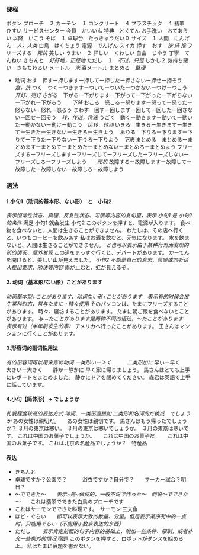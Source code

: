 ### 课程
ボタン
プローチ　２
カーテン　１
コンクリート　４
プラスチック　４
翡翠　ひすい
サービスセンター
会員　かいいん
特典　とくてん
お手洗い　おてあらい
以降　いこう
そば　１
卓球台　たっきゅうだい０
サイズ　１
人間　にんげん　*人，人类*
白鳥　はくちょう
電源　でんげん
スイカ
押す　おす　*按 挤 推*
フリーズする　*死机*
美しい
うまい　２
詳しい　くわしい
自由　じゆう
丁寧　てんねい
きちんと　*好好地，正经地*
ただし　１　*不过，只是*
しかし２
気持ち悪い　きもちわるい
メートル　*米*  百メートル
まとめる　*整理*
+ 动词
おす　押すー押しますー押してー押したー押さないー押せー押そう　*推，挤*
つく　つくーつきますーついてーついたーつかないーつけーつこう　*开灯、亮灯*
さがる　下がるー下がりますー下がってー下がったー下がらないー下がれー下がろう　　*下降*
おこる　怒こるー怒りますー怒ってー怒ったー怒らないー怒れー怒ろう
まわす　回すー回しますー回してー回したー回さないー回せー回そう　*转，传送，传递*
うごく　動くー動きますー動いてー動いたー動かないー動けー動こう　*运转，转动*
いきる　生きるー生きますー生きてー生きたー生きないー生きろー生きよう　
おりる　下りるー下りますー下りてー下りたー下りないー下りろー下りよう　*下来*
まとめる　まとめるーまとめますーまとめてーまとめたーまとめないーまとめろーまとめよう
フリーズするーフリーズしますーフリーズしてーフリーズしたーフリーズしないーフリーズしろーフリーズしよう　　*死机*
故障するー故障しますー故障してー故障したー故障しないー故障しろー故障しよう
### 语法
#### 1.小句1（动词的基本形、ない形）　と　小句2
*表示恒常性状态、真理、反复性状态、习惯等内容的复句里，表示 小句1 是 小句2 的条件*
满足 小句1 就会发生 小句2
このボタンを押すと、電源が入ります。
食べ物を食べないと、人間は生きることができません。
わたしは、その店へ行くと、いつもコーヒーを飲みあす
私はお酒を飲むと、元気になります。
水を飲まないと、人間は生きることができません。
*と也可以表示由于某种行为而发现的新的情况、意外发现*
この道をまっすぐ行くと、デパートがあります。
かーてんを開けると、美しい山が見えました。
*小句2 不能是自己的意志、愿望或向听话人提出要求、劝诱等内容*
雨が止むと、虹が見えるぞ。
#### 2. 动词（基本形/ない形）ことがあります
*动词基本型+ことがあります、动词ない形+ことがあります　表示有的时候会发生某种时态，常与たまに・時々使用*
そのパソコンは、たまにフリーズすることがあります。
時々、寝坊することがあります。
たまに朝ご飯を食べないとことがあります。
*与 ~たことがあります是两种不同的语法，～たことがあります　表示有过（半年前发生的事）*
アメリカへ行ったことがあります。
王さんはマンションに行くことがあります。
#### 3.形容词的副词性用法
*有的形容词可以用来修饰动词
一类形いー＞く　　　二类形加に*
早いー早く　　大きいー大きく　　静かー静かに
早く家に帰りましょう。
馬さんはとても上手にレポートをまとめました。
静かにドアを閉めてください。
森君は英語で上手に話しています。
#### 4.小句【简体形】 + でしょうか
*礼貌程度较高的表达方式
动词、一类形直接加
二类形和名词的だ换成　でしょうか*
あの女性は親切だ。　　あの女性は親切です。
馬さんはもう帰ったでしょうか？
３月の東京は寒い。　３月の東京は寒いでしょうか。　３月の東京は寒いです。
これは中国のお菓子でしょうか。　　これは中国のお菓子だ。　　これは中国のお菓子です。
これは北京の名産品でしょうか？　特産品　
#### 表达
+ きちんと
+ 卓球ですか？公園で？　　　浴衣ですか？自分で？　　サーカー試合？明日？
+ ～でできた～　　*表示~是~做成的，一般不说で作った～　而说～でできた～*　　これは翡翠でできた白鳥のプローチです
+ これはサーモンでできた料理です。　サーモン 三文鱼
+ ほど・ぐらい　　*都可以表示大致的数量、分量。但是表示某序列中的一点时，只能用ぐらい（不能用小数点表达的东西）*
+ ただし　　           *表示肯定前面的句子内容的基础上，附加一些条件、限制，或者补充一些例外的情况*
宿題
このボタンを押すと、ロポットがダンスを始めるよ。
私はたまに宿題を書かない。